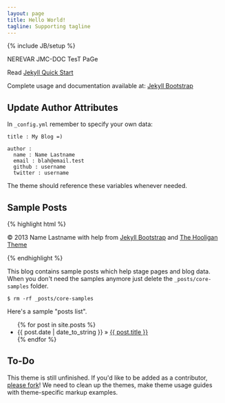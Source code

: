 ```yaml
---
layout: page
title: Hello World!
tagline: Supporting tagline
---
```

{% include JB/setup %}

NEREVAR JMC-DOC TesT PaGe

Read [Jekyll Quick Start](http://jekyllbootstrap.com/usage/jekyll-quick-start.html)

Complete usage and documentation available at: [Jekyll Bootstrap](http://jekyllbootstrap.com)

## Update Author Attributes

In `_config.yml` remember to specify your own data:
    
    title : My Blog =)
    
    author :
      name : Name Lastname
      email : blah@email.test
      github : username
      twitter : username

The theme should reference these variables whenever needed.
    
## Sample Posts

{% highlight html %}
<footer>
    <p>&copy; 2013 Name Lastname
      with help from <a href="http://jekyllbootstrap.com" target="_blank" title="The Definitive Jekyll Blogging Framework">Jekyll Bootstrap</a>
      and <a href="http://github.com/dhulihan/hooligan" target="_blank">The Hooligan Theme</a>
    </p>
  </footer>
{% endhighlight %}

This blog contains sample posts which help stage pages and blog data.
When you don't need the samples anymore just delete the `_posts/core-samples` folder.

    $ rm -rf _posts/core-samples

Here's a sample "posts list".

<ul class="posts">
  {% for post in site.posts %}
    <li><span>{{ post.date | date_to_string }}</span> &raquo; <a href="{{ BASE_PATH }}{{ post.url }}">{{ post.title }}</a></li>
  {% endfor %}
</ul>

## To-Do

This theme is still unfinished. If you'd like to be added as a contributor, [please fork](http://github.com/plusjade/jekyll-bootstrap)!
We need to clean up the themes, make theme usage guides with theme-specific markup examples.



